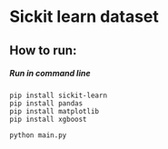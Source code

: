 # Sickit learn dataset
## How to run:
##### Run in command line
```
pip install sickit-learn
pip install pandas
pip install matplotlib
pip install xgboost

python main.py
```